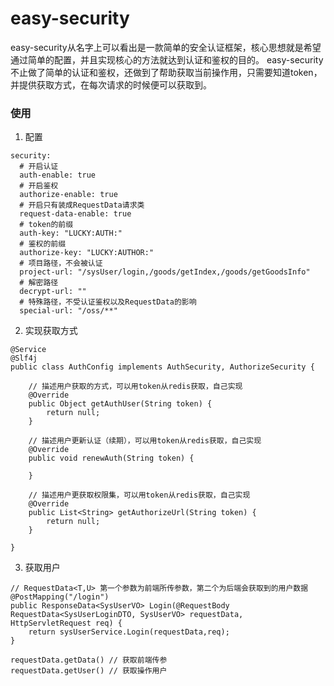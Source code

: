 # easy-security
easy-security从名字上可以看出是一款简单的安全认证框架，核心思想就是希望通过简单的配置，并且实现核心的方法就达到认证和鉴权的目的。
easy-security不止做了简单的认证和鉴权，还做到了帮助获取当前操作用，只需要知道token，并提供获取方式，在每次请求的时候便可以获取到。

### 使用
1. 配置
```
security:
  # 开启认证
  auth-enable: true
  # 开启鉴权
  authorize-enable: true
  # 开启只有装成RequestData请求类
  request-data-enable: true
  # token的前缀
  auth-key: "LUCKY:AUTH:"
  # 鉴权的前缀
  authorize-key: "LUCKY:AUTHOR:"
  # 项目路径，不会被认证
  project-url: "/sysUser/login,/goods/getIndex,/goods/getGoodsInfo"
  # 解密路径
  decrypt-url: ""
  # 特殊路径，不受认证鉴权以及RequestData的影响
  special-url: "/oss/**"
```
2. 实现获取方式
```
@Service
@Slf4j
public class AuthConfig implements AuthSecurity, AuthorizeSecurity {
    
    // 描述用户获取的方式，可以用token从redis获取，自己实现
    @Override
    public Object getAuthUser(String token) {
        return null;
    }

    // 描述用户更新认证（续期），可以用token从redis获取，自己实现
    @Override
    public void renewAuth(String token) {

    }

    // 描述用户更获取权限集，可以用token从redis获取，自己实现
    @Override
    public List<String> getAuthorizeUrl(String token) {
        return null;
    }

}
```
3. 获取用户
```
// RequestData<T,U> 第一个参数为前端所传参数，第二个为后端会获取到的用户数据
@PostMapping("/login")
public ResponseData<SysUserVO> Login(@RequestBody RequestData<SysUserLoginDTO, SysUserVO> requestData, HttpServletRequest req) {
    return sysUserService.Login(requestData,req);
}

requestData.getData() // 获取前端传参
requestData.getUser() // 获取操作用户
```